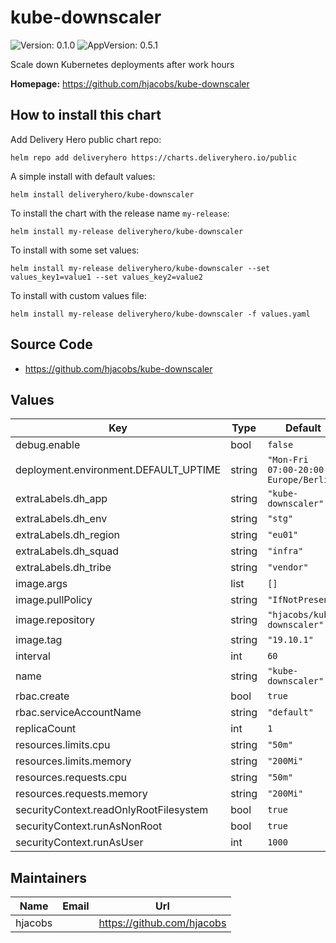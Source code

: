 # kube-downscaler

![Version: 0.1.0](https://img.shields.io/badge/Version-0.1.0-informational?style=flat-square) ![AppVersion: 0.5.1](https://img.shields.io/badge/AppVersion-0.5.1-informational?style=flat-square)

Scale down Kubernetes deployments after work hours

**Homepage:** <https://github.com/hjacobs/kube-downscaler>

## How to install this chart

Add Delivery Hero public chart repo:

```console
helm repo add deliveryhero https://charts.deliveryhero.io/public
```

A simple install with default values:

```console
helm install deliveryhero/kube-downscaler
```

To install the chart with the release name `my-release`:

```console
helm install my-release deliveryhero/kube-downscaler
```

To install with some set values:

```console
helm install my-release deliveryhero/kube-downscaler --set values_key1=value1 --set values_key2=value2
```

To install with custom values file:

```console
helm install my-release deliveryhero/kube-downscaler -f values.yaml
```

## Source Code

* <https://github.com/hjacobs/kube-downscaler>

## Values

| Key | Type | Default | Description |
|-----|------|---------|-------------|
| debug.enable | bool | `false` |  |
| deployment.environment.DEFAULT_UPTIME | string | `"Mon-Fri 07:00-20:00 Europe/Berlin"` |  |
| extraLabels.dh_app | string | `"kube-downscaler"` |  |
| extraLabels.dh_env | string | `"stg"` |  |
| extraLabels.dh_region | string | `"eu01"` |  |
| extraLabels.dh_squad | string | `"infra"` |  |
| extraLabels.dh_tribe | string | `"vendor"` |  |
| image.args | list | `[]` |  |
| image.pullPolicy | string | `"IfNotPresent"` |  |
| image.repository | string | `"hjacobs/kube-downscaler"` |  |
| image.tag | string | `"19.10.1"` |  |
| interval | int | `60` |  |
| name | string | `"kube-downscaler"` |  |
| rbac.create | bool | `true` |  |
| rbac.serviceAccountName | string | `"default"` |  |
| replicaCount | int | `1` |  |
| resources.limits.cpu | string | `"50m"` |  |
| resources.limits.memory | string | `"200Mi"` |  |
| resources.requests.cpu | string | `"50m"` |  |
| resources.requests.memory | string | `"200Mi"` |  |
| securityContext.readOnlyRootFilesystem | bool | `true` |  |
| securityContext.runAsNonRoot | bool | `true` |  |
| securityContext.runAsUser | int | `1000` |  |

## Maintainers

| Name | Email | Url |
| ---- | ------ | --- |
| hjacobs |  | https://github.com/hjacobs |
